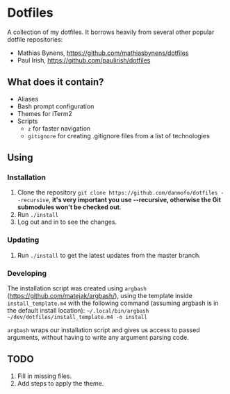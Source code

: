# Dotfiles

A collection of my dotfiles. It borrows heavily from several other popular dotfile repositories:
- Mathias Bynens, https://github.com/mathiasbynens/dotfiles
- Paul Irish, https://github.com/paulirish/dotfiles

## What does it contain?

- Aliases
- Bash prompt configuration
- Themes for iTerm2
- Scripts
  - `z` for faster navigation
  - `gitignore` for creating .gitignore files from a list of technologies

## Using

### Installation

1. Clone the repository `git clone https://github.com/danmofo/dotfiles --recursive`, **it's very important you use --recursive, otherwise the Git submodules won't be checked out**.
2. Run `./install`
3. Log out and in to see the changes.

### Updating

1. Run `./install` to get the latest updates from the master branch.

### Developing

The installation script was created using `argbash` (https://github.com/matejak/argbash/), using the template inside `install_template.m4` with the following command (assuming argbash is in the default install location): `~/.local/bin/argbash ~/dev/dotfiles/install_template.m4 -o install`

`argbash` wraps our installation script and gives us access to passed arguments, without having to write any argument parsing code.

## TODO

1. Fill in missing files.
2. Add steps to apply the theme.
